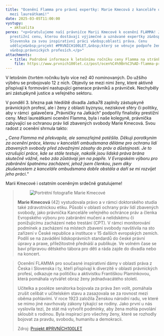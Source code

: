 ```yaml
---
title: "Ocenění Flamma pro právní expertky: Marie Kmecová z kanceláře ombudsmana
  mezi laureátkami!"
date: 2025-03-05T11:00:00
vystupy:
  - aktualita
perex: "<p>Gratulujeme naší právničce Marii Kmecové k ocenění FLAMMA! Jedná se o
  prestižní cenu, kterou dostávají výjimečné a uznávané expertky z&nbsp;Česka a
  Slovenska za svou inspirativní práci v&nbsp;oblasti práva. Cenu
  uděluje&nbsp;projekt #PRVNÍCH100LET,&nbsp;který se věnuje podpoře žen
  v&nbsp;právnických profesích.</p>"
attachments:
  - title: Podrobné informace k letošnímu ročníku ceny Flamma na stránkách pořadatele
    file: https://www.prvnich100let.cz/post/ocen%C4%9Bn%C3%AD-flamma-pro-inspirativn%C3%AD-pr%C3%A1vni%C4%8Dky-z%C3%ADskaly-v%C3%BDjime%C4%8Dn%C3%A9-soudkyn%C4%9B-%C4%8Di-akademi%C4%8Dky-%C4%8Destn%C3%A9-ocen%C4%9Bn%C3%AD-z
---
```

<p>V&nbsp;letošním čtvrtém ročníku bylo více než 40 nominovaných. Do užšího výběru se probojovalo 12 z&nbsp;nich. Objevily se mezi nimi ženy, které aktivně přispívají k formování nastupující generace právníků a právniček. Nechyběly ani zástupkyně justice a veřejného sektoru.</p>
<p>V&nbsp;pondělí 3. března pak hlediště divadla Jatka78 zaplnily zástupkyně právnických profesí, ale i ženy z oblasti byznysu, neziskové sféry či politiky, aby v&nbsp;rámci
<strong>&nbsp;</strong>galavečera „Právničky na Jatkách“ podpořily finalistky prestižní ceny. Mezi laureátkami ocenění Flamma, byla i naše kolegyně, právnička zabývající se ochranou práv lidí zbavených svobody Marie Kmecová. Svou radost z&nbsp;ocenění shrnula takto:&nbsp;</p>
<p>„
<i>Cena Flamma mě překvapila, ale samozřejmě potěšila. Děkuji porotkyním za ocenění práce, kterou v&nbsp;kanceláři ombudsmana děláme pro ochranu lidí zbavených svobody před závažnými zásahy do práv a důstojnosti. Je to vzrušující práce, kde se stále testuje, nakolik jsou lidská práva brána skutečně vážně, nebo zda zůstávají jen na papíře. V&nbsp;Evropském výboru pro zabránění špatnému zacházení, jehož jsem členkou, jsem díky zkušenostem z&nbsp;kanceláře ombudsmana dobře obstála a daří se mi rozvíjet jeho práci</i>.“</p>
<p>Marii Kmecové i ostatním oceněným srdečně gratulujeme!</p>
<blockquote>
<figure class="image image-style-align-left">
<img src="https://www.ochrance.cz/aktualne/oceneni_flamma_pro_pravni_expertky_marie_kmecova_z_kancelare_ombudsmana_mezi_laureatkami/marie_kmecova.jpg" alt="Portrétní fotografie Marie Kmecové"></figure>
<p>
<strong>Marie Kmecová</strong>&nbsp;(42) vystudovala právo a v&nbsp;rámci doktorského studia také zdravotnickou etiku. Působí v&nbsp;oblasti ochrany práv lidí zbavených svobody, jako právnička Kanceláře veřejného ochránce práv a členka Evropského výboru pro zabránění mučení a nelidskému či ponižujícímu zacházení nebo trestání (CPT). V&nbsp;rámci monitorování podmínek a zacházení na místech zbavení svobody navštívila na sto zařízení v&nbsp;České republice a instituce v&nbsp;15 dalších evropských zemích. Podílí se na zavádění lidskoprávních standardů do české právní úpravy a praxe, příležitostně přednáší a publikuje. Ve volném čase se baví přípravou dětského tábora pro děti a ráda zajde do divadla nebo na koncert.</p></blockquote>
<blockquote>
<p>Ocenění FLAMMA pro současné inspirativní dámy v oblasti práva z Česka&nbsp;i Slovenska i ty, kteří přispívají k diverzitě v oblasti právnických profesí, odkazuje na političku a aktivistku Františkou Plamínkovou, která pomáhala vytvářet obraz ženy jednadvacátého století. &nbsp;</p>
<p>Učitelka a posléze senátorka bojovala za práva žen volit, pomáhala zrušit celibát v učitelském stavu a zasazovala se za rovnost mezi oběma pohlavími. V roce 1923 založila Ženskou národní radu, ve které se mimo jiné navrhovaly zákony týkající se rodiny. Jako první u nás vyslovila tezi, že stát má vytvořit podmínky, aby žena mohla povolání skloubit s rodinou. Byla inspirací pro všechny ženy, které se rozhodly bojovat za pravdu, svobodu, humanitu a demokracii.</p>
<p>Zdroj: 
<a href=" https://www.prvnich100let.cz/oceneni">Projekt #PRVNÍCH100LET</a></p></blockquote>
